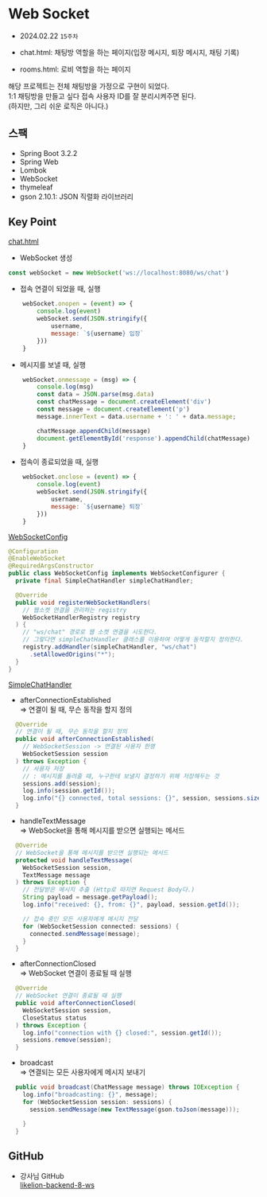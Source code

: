 # Web Socket

- 2024.02.22 `15주차`

- chat.html: 채팅방 역할을 하는 페이지(입장 메시지, 퇴장 메시지, 채팅 기록)
- rooms.html: 로비 역할을 하는 페이지

해당 프로젝트는 전체 채팅방을 가정으로 구현이 되었다.  
1:1 채팅방을 만들고 싶다 접속 사용자 ID를 잘 분리시켜주면 된다.  
(하지만, 그리 쉬운 로직은 아니다.)

## 스팩

- Spring Boot 3.2.2
- Spring Web
- Lombok
- WebSocket
- thymeleaf
- gson 2.10.1: JSON 직렬화 라이브러리

## Key Point

[chat.html](/src/main/resources/templates/chat.html)  
- WebSocket 생성
```javascript
const webSocket = new WebSocket('ws://localhost:8080/ws/chat')
```

-  접속 연결이 되었을 때, 실행
```javascript
    webSocket.onopen = (event) => {
        console.log(event)
        webSocket.send(JSON.stringify({
            username,
            message: `${username} 입장`
        }))
    }
```

- 메시지를 보낼 때, 실행
```javascript
    webSocket.onmessage = (msg) => {
        console.log(msg)
        const data = JSON.parse(msg.data)
        const chatMessage = document.createElement('div')
        const message = document.createElement('p')
        message.innerText = data.username + ': ' + data.message;

        chatMessage.appendChild(message)
        document.getElementById('response').appendChild(chatMessage)
    }
```

- 접속이 종료되었을 때, 실행
```javascript
    webSocket.onclose = (event) => {
        console.log(event)
        webSocket.send(JSON.stringify({
            username,
            message: `${username} 퇴장`
        }))
    }
```

[WebSocketConfig](/src/main/java/com/example/chat/config/WebSocketConfig.java)
```java
@Configuration
@EnableWebSocket
@RequiredArgsConstructor
public class WebSocketConfig implements WebSocketConfigurer {
  private final SimpleChatHandler simpleChatHandler;

  @Override
  public void registerWebSocketHandlers(
    // 웹소켓 연결을 관리하는 registry
    WebSocketHandlerRegistry registry
  ) {
    // "ws/chat" 경로로 웹 소켓 연결을 시도한다.
    // 그렇다면 simpleChatHandler 클래스를 이용하여 어떻게 동작할지 정의한다.
    registry.addHandler(simpleChatHandler, "ws/chat")
      .setAllowedOrigins("*");
  }
}
```

[SimpleChatHandler](/src/main/java/com/example/chat/SimpleChatHandler.java)

- afterConnectionEstablished  
=> 연결이 될 때, 무슨 동작을 할지 정의
```java
  @Override
  // 연결이 될 때, 무슨 동작을 할지 정의
  public void afterConnectionEstablished(
    // WebSocketSession -> 연결된 사용자 한명
    WebSocketSession session
  ) throws Exception {
    // 사용자 저장
    // : 메시지를 돌려줄 때, 누구한테 보낼지 결정하기 위해 저장해두는 것
    sessions.add(session);
    log.info(session.getId());
    log.info("{} connected, total sessions: {}", session, sessions.size());
  }
```

- handleTextMessage  
=> WebSocket을 통해 메시지를 받으면 실행되는 메서드
```java
  @Override
  // WebSocket을 통해 메시지를 받으면 실행되는 메서드
  protected void handleTextMessage(
    WebSocketSession session,
    TextMessage message
  ) throws Exception {
    // 전달받은 메시지 추출 (Http로 따지면 Request Body다.)
    String payload = message.getPayload();
    log.info("received: {}, from: {}", payload, session.getId());

    // 접속 중인 모든 사용자에게 메시지 전달
    for (WebSocketSession connected: sessions) {
      connected.sendMessage(message);
    }
  }
```

- afterConnectionClosed  
=> WebSocket 연결이 종료될 때 실행
```java
  @Override
  // WebSocket 연결이 종료될 때 실행
  public void afterConnectionClosed(
    WebSocketSession session,
    CloseStatus status
  ) throws Exception {
    log.info("connection with {} closed:", session.getId());
    sessions.remove(session);
  }
```

- broadcast  
=> 연결되는 모든 사용자에게 메시지 보내기
```java
  public void broadcast(ChatMessage message) throws IOException {
    log.info("broadcasting: {}", message);
    for (WebSocketSession session: sessions) {
      session.sendMessage(new TextMessage(gson.toJson(message)));

    }
  }
```

## GitHub

- 강사님 GitHub  
[likelion-backend-8-ws](https://github.com/edujeeho0/likelion-backend-8-ws)

